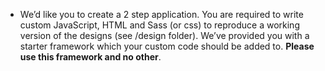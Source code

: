 
+ We’d like you to create a 2 step application. You are required to write custom JavaScript, HTML and Sass (or css) to reproduce a working version of the designs (see /design folder). We’ve provided you with a starter framework which your custom code should be added to. __Please use this framework and no other__. 



